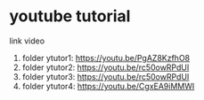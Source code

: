 # youtube tutorial
link video
1. folder ytutor1: https://youtu.be/PgAZ8KzfhO8
2. folder ytutor2: https://youtu.be/rc50owRPdUI
3. folder ytutor3: https://youtu.be/rc50owRPdUI
4. folder ytutor4: https://youtu.be/CgxEA9iMMWI
